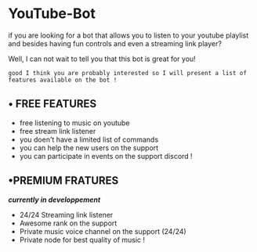 YouTube-Bot
=======

if you are looking for a bot that allows you to listen to your youtube playlist and besides having fun controls and even a streaming link player?

Well, I can not wait to tell you that this bot is great for you!

 

`good I think you are probably interested so I will present a list of features available on the bot !`
 
 
## • FREE FEATURES
 

 

* free listening to music on youtube
* free stream link listener 
* you doen't have a limited list of commands
* you can help the new users on the support
* you can participate in events on the support discord !
 

## •PREMIUM FRATURES
 
 _**currently in developpement**_

* 24/24 Streaming link listener
* Awesome rank on the support 
* Private music voice channel on the support (24/24)
*  Private node for best quality of music !
